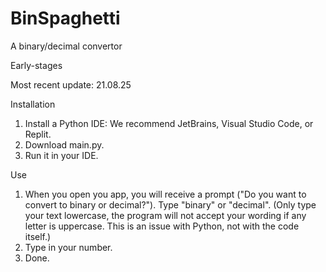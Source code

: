 # BinSpaghetti
A binary/decimal convertor

Early-stages

Most recent update: 21.08.25

Installation
1. Install a Python IDE: We recommend JetBrains, Visual Studio Code, or Replit.
2. Download main.py.
3. Run it in your IDE.

Use
1. When you open you app, you will receive a prompt ("Do you want to convert to binary or decimal?"). Type "binary" or "decimal". (Only type your text lowercase, the program will not accept your wording if any letter is uppercase. This is an issue with Python, not with the code itself.)
2. Type in your number.
3. Done.

